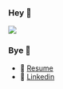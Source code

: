 ### Hey 👋

![](https://media.giphy.com/media/w89ak63KNl0nJl80ig/giphy.gif)

### Bye 👋

- :closed_book:	[Resume](https://github.com/vtrbtf/resume/blob/master/RESUME.md)  
- :blue_book:	[Linkedin](https://br.linkedin.com/in/vtrbtf/en)

<!--
**vtrbtf/vtrbtf** is a ✨ _special_ ✨ repository because its `README.md` (this file) appears on your GitHub profile.

Here are some ideas to get you started:

- 🔭 I’m currently working on ...
- 🌱 I’m currently learning ...
- 👯 I’m looking to collaborate on ...
- 🤔 I’m looking for help with ...
- 💬 Ask me about ...
- 📫 How to reach me: ...
- 😄 Pronouns: ...
- ⚡ Fun fact: ...
-->
